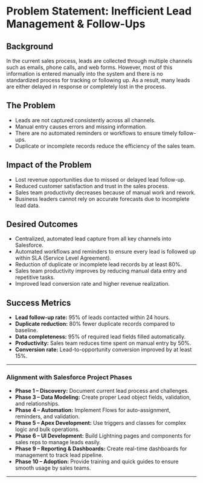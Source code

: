 # Problem Statement: Inefficient Lead Management & Follow-Ups

## Background
In the current sales process, leads are collected through multiple channels such as emails, phone calls, and web forms. However, most of this information is entered manually into the system and there is no standardized process for tracking or following up. As a result, many leads are either delayed in response or completely lost in the process.

## The Problem
- Leads are not captured consistently across all channels.
- Manual entry causes errors and missing information.
- There are no automated reminders or workflows to ensure timely follow-ups.
- Duplicate or incomplete records reduce the efficiency of the sales team.

## Impact of the Problem
- Lost revenue opportunities due to missed or delayed lead follow-up.
- Reduced customer satisfaction and trust in the sales process.
- Sales team productivity decreases because of manual work and rework.
- Business leaders cannot rely on accurate forecasts due to incomplete lead data.

## Desired Outcomes
- Centralized, automated lead capture from all key channels into Salesforce.
- Automated workflows and reminders to ensure every lead is followed up within SLA (Service Level Agreement).
- Reduction of duplicate or incomplete lead records by at least 80%.
- Sales team productivity improves by reducing manual data entry and repetitive tasks.
- Improved lead conversion rate and higher revenue realization.

## Success Metrics
- **Lead follow-up rate:** 95% of leads contacted within 24 hours.  
- **Duplicate reduction:** 80% fewer duplicate records compared to baseline.  
- **Data completeness:** 95% of required lead fields filled automatically.  
- **Productivity:** Sales team reduces time spent on manual entry by 50%.  
- **Conversion rate:** Lead-to-opportunity conversion improved by at least 15%.

---

### Alignment with Salesforce Project Phases
- **Phase 1 – Discovery:** Document current lead process and challenges.  
- **Phase 3 – Data Modeling:** Create proper Lead object fields, validation, and relationships.  
- **Phase 4 – Automation:** Implement Flows for auto-assignment, reminders, and validation.  
- **Phase 5 – Apex Development:** Use triggers and classes for complex logic and bulk operations.  
- **Phase 6 – UI Development:** Build Lightning pages and components for sales reps to manage leads easily.  
- **Phase 9 – Reporting & Dashboards:** Create real-time dashboards for management to track lead pipeline.  
- **Phase 10 – Adoption:** Provide training and quick guides to ensure smooth usage by sales teams.

---
